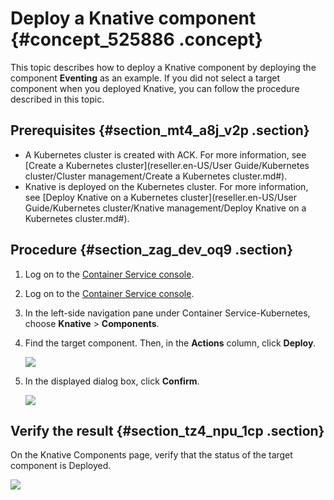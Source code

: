 # Deploy a Knative component {#concept_525886 .concept}

This topic describes how to deploy a Knative component by deploying the component **Eventing** as an example. If you did not select a target component when you deployed Knative, you can follow the procedure described in this topic.

## Prerequisites {#section_mt4_a8j_v2p .section}

-   A Kubernetes cluster is created with ACK. For more information, see [Create a Kubernetes cluster](reseller.en-US/User Guide/Kubernetes cluster/Cluster management/Create a Kubernetes cluster.md#).
-   Knative is deployed on the Kubernetes cluster. For more information, see [Deploy Knative on a Kubernetes cluster](reseller.en-US/User Guide/Kubernetes cluster/Knative management/Deploy Knative on a Kubernetes cluster.md#).

## Procedure {#section_zag_dev_oq9 .section}

1.  Log on to the [Container Service console](https://cs.console.aliyun.com/).
2.  Log on to the [Container Service console](https://partners-intl.console.aliyun.com/#/cs).
3.  In the left-side navigation pane under Container Service-Kubernetes, choose **Knative** \> **Components**.
4.  Find the target component. Then, in the **Actions** column, click **Deploy**.

    ![](http://static-aliyun-doc.oss-cn-hangzhou.aliyuncs.com/assets/img/474492/156143083948920_en-US.png)

5.  In the displayed dialog box, click **Confirm**.

    ![](http://static-aliyun-doc.oss-cn-hangzhou.aliyuncs.com/assets/img/474492/156143084048921_en-US.png)


## Verify the result {#section_tz4_npu_1cp .section}

On the Knative Components page, verify that the status of the target component is Deployed.

![](http://static-aliyun-doc.oss-cn-hangzhou.aliyuncs.com/assets/img/474492/156143084048922_en-US.png)

